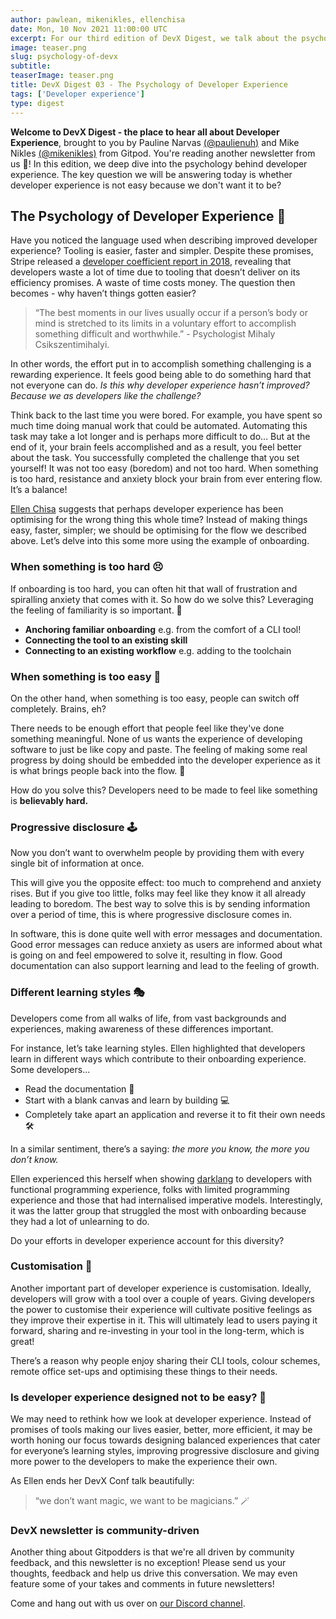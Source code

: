```yaml
---
author: pawlean, mikenikles, ellenchisa
date: Mon, 10 Nov 2021 11:00:00 UTC
excerpt: For our third edition of DevX Digest, we talk about the psychology behind developer experience.
image: teaser.png
slug: psychology-of-devx
subtitle:
teaserImage: teaser.png
title: DevX Digest 03 - The Psychology of Developer Experience
tags: ['Developer experience']
type: digest
---
```


<script context="module">
  export const prerender = true;
</script>

**Welcome to DevX Digest - the place to hear all about Developer Experience**, brought to you by Pauline Narvas [(@paulienuh)](https://twitter.com/paulienuh) and Mike Nikles [(@mikenikles)](https://twitter.com/mikenikles) from Gitpod. You're reading another newsletter from us 🎉! In this edition, we deep dive into the psychology behind developer experience. The key question we will be answering today is whether developer experience is not easy because we don't want it to be?

## The Psychology of Developer Experience 🧠

Have you noticed the language used when describing improved developer experience? Tooling is easier, faster and simpler. Despite these promises, Stripe released a [developer coefficient report in 2018](https://stripe.com/files/reports/the-developer-coefficient.pdf), revealing that developers waste a lot of time due to tooling that doesn’t deliver on its efficiency promises. A waste of time costs money. The question then becomes - why haven’t things gotten easier?

> “The best moments in our lives usually occur if a person’s body or mind is stretched to its limits in a voluntary effort to accomplish something difficult and worthwhile.” - Psychologist Mihaly Csikszentimihalyi.

In other words, the effort put in to accomplish something challenging is a rewarding experience. It feels good being able to do something hard that not everyone can do. _Is this why developer experience hasn’t improved? Because we as developers like the challenge?_

Think back to the last time you were bored. For example, you have spent so much time doing manual work that could be automated. Automating this task may take a lot longer and is perhaps more difficult to do… But at the end of it, your brain feels accomplished and as a result, you feel better about the task. You successfully completed the challenge that you set yourself! It was not too easy (boredom) and not too hard. When something is too hard, resistance and anxiety block your brain from ever entering flow. It’s a balance!

[Ellen Chisa](https://www.youtube.com/watch?v=nPO4QL0Q85s&list=PL3TSF5whlprUTnpP9drAl-knNUnPqKrui&index=4&t=179s) suggests that perhaps developer experience has been optimising for the wrong thing this whole time? Instead of making things easy, faster, simpler; we should be optimising for the flow we described above. Let’s delve into this some more using the example of onboarding.

### When something is too hard 😣

If onboarding is too hard, you can often hit that wall of frustration and spiralling anxiety that comes with it. So how do we solve this? Leveraging the feeling of familiarity is so important. 🎯

-   **Anchoring familiar onboarding** e.g. from the comfort of a CLI tool!
-   **Connecting the tool to an existing skill**
-   **Connecting to an existing workflow** e.g. adding to the toolchain

### When something is too easy 🥱

On the other hand, when something is too easy, people can switch off completely. Brains, eh?

There needs to be enough effort that people feel like they've done something meaningful. None of us wants the experience of developing software to just be like copy and paste. The feeling of making some real progress by doing should be embedded into the developer experience as it is what brings people back into the flow. 🧠

How do you solve this? Developers need to be made to feel like something is **believably hard.**

### Progressive disclosure 🕹

Now you don’t want to overwhelm people by providing them with every single bit of information at once.

This will give you the opposite effect: too much to comprehend and anxiety rises. But if you give too little, folks may feel like they know it all already leading to boredom. The best way to solve this is by sending information over a period of time, this is where progressive disclosure comes in.

In software, this is done quite well with error messages and documentation. Good error messages can reduce anxiety as users are informed about what is going on and feel empowered to solve it, resulting in flow. Good documentation can also support learning and lead to the feeling of growth.

### Different learning styles 🎭

Developers come from all walks of life, from vast backgrounds and experiences, making awareness of these differences important.

For instance, let’s take learning styles. Ellen highlighted that developers learn in different ways which contribute to their onboarding experience. Some developers...

-   Read the documentation 📖
-   Start with a blank canvas and learn by building 💻
-   Completely take apart an application and reverse it to fit their own needs 🛠

In a similar sentiment, there’s a saying: _the more you know, the more you don’t know._

Ellen experienced this herself when showing [darklang](https://darklang.com/) to developers with functional programming experience, folks with limited programming experience and those that had internalised imperative models. Interestingly, it was the latter group that struggled the most with onboarding because they had a lot of unlearning to do.

Do your efforts in developer experience account for this diversity?

### Customisation 🎨

Another important part of developer experience is customisation. Ideally, developers will grow with a tool over a couple of years. Giving developers the power to customise their experience will cultivate positive feelings as they improve their expertise in it. This will ultimately lead to users paying it forward, sharing and re-investing in your tool in the long-term, which is great!

There’s a reason why people enjoy sharing their CLI tools, colour schemes, remote office set-ups and optimising these things to their needs.

### Is developer experience designed not to be easy? 🎩

We may need to rethink how we look at developer experience. Instead of promises of tools making our lives easier, better, more efficient, it may be worth honing our focus towards designing balanced experiences that cater for everyone’s learning styles, improving progressive disclosure and giving more power to the developers to make the experience their own.

As Ellen ends her DevX Conf talk beautifully:

> “we don’t want magic, we want to be magicians.” 🪄

### DevX newsletter is community-driven

Another thing about Gitpodders is that we're all driven by community feedback, and this newsletter is no exception! Please send us your thoughts, feedback and help us drive this conversation. We may even feature some of your takes and comments in future newsletters!

Come and hang out with us over on [our Discord channel](https://www.gitpod.io/chat).

